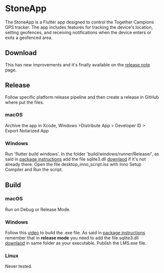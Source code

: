 # StoneApp

The StoneApp is a Flutter app designed to control the Together Campions GPS tracker. The app includes features for tracking the device's location, setting geofences, and receiving notifications when the device enters or exits a geofenced area.

## Download
This has new improvements and it's finally available on the [release note](https://github.com/kekko7072/lms/releases/tag/0.0.2) page.

## Release
Follow specific platform release pipeline and then create a release in GitHub where put the files.
### macOS
Archive the app in Xcode, Windows >Distribute App > Developer ID > Export Notarized App
### Windows
Run 'flutter build windows'. In the folder 'build/windows/runner/Release/', as said in [package instructions](https://pub.dev/packages/sqflite_common_ffi#windows) add the file sqlite3.dll [downlaod](https://github.com/tekartik/sqflite/raw/master/sqflite_common_ffi/lib/src/windows/sqlite3.dll) if it's not already there. Open the file desktop_inno_script.iss with Inno Setup Compiler and Run the script.

## Build
### macOS
Run on Debug or Release Mode.

### Windows
Follow this [video](https://www.youtube.com/watch?v=XvwX-hmYv0E) to build the .exe file. As said in [package instructions](https://pub.dev/packages/sqflite_common_ffi#windows) remember that in <b>release mode</b> you need to add the file sqlite3.dll [downlaod](https://github.com/tekartik/sqflite/raw/master/sqflite_common_ffi/lib/src/windows/sqlite3.dll) in same folder as your executable. Publish the LMS.exe file.

### Linux
Never tested.

